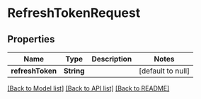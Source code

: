 # RefreshTokenRequest

## Properties

| Name             | Type       | Description | Notes             |
| ---------------- | ---------- | ----------- | ----------------- |
| **refreshToken** | **String** |             | [default to null] |

[[Back to Model list]](../README.md#documentation-for-models) [[Back to API list]](../README.md#documentation-for-api-endpoints) [[Back to README]](../README.md)
